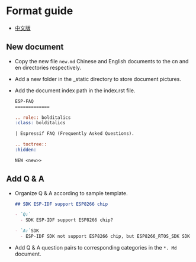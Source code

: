 # Format guide

* [中文版](./README_CN.md)

## New document

* Copy the new file `new.md` Chinese and English documents to the cn and en directories respectively.
* Add a new folder in the _static directory to store document pictures.
* Add the document index path in the index.rst file.

  ``` rst
  ESP-FAQ
  =============

  .. role:: bolditalics
  :class: bolditalics

  | Espressif FAQ (Frequently Asked Questions).

  .. toctree::
  :hidden:

  NEW <new>>
  ```

## Add Q & A

* Organize Q & A according to sample template.

  ``` Markdown
  ## SDK ESP-IDF support ESP8266 chip

  - `Q:`
    - SDK ESP-IDF support ESP8266 chip?

  - `A:`SDK
    - ESP-IDF SDK not support ESP8266 chip, but ESP8266_RTOS_SDK SDK release/v3.0 and later versions have been replaced with ESP-IDF style, and some components are already compatible.
    ```

* Add Q & A question pairs to corresponding categories in the `*. Md` document.
